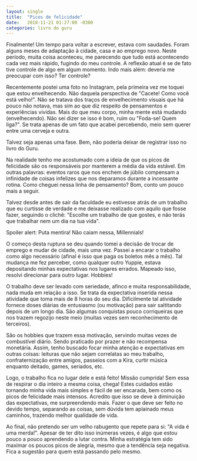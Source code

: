 ```yaml
---
layout: single
title:  "Picos de felicidade"
date:   2018-11-21 01:27:00 -0300
categories: livro do guru
---
```

Finalmente! Um tempo para voltar a escrever, estava com saudades. Foram alguns meses de adaptação à cidade, casa e ao emprego novo. Neste período, muita coisa aconteceu, me parecendo que tudo está acontecendo cada vez mais rápido, fugindo do meu controle. A reflexão atual é se de fato tive controle de algo em algum momento. Indo mais além: deveria me preocupar com isso? Ter controle?

Recentemente postei uma foto no Instagram, pela primeira vez me toquei que estou envelhecendo. Não daquela perspectiva de "Cacete! Como você está velho!". Não se tratava dos traços de envelhecimento visuais que há pouco não notava, mas sim ao que diz respeito de pensamentos e experiências vividas. Mais do que meu corpo, minha mente está mudando (envelhecendo). Não sei dizer se isso é bom, ruim ou "Foda-se! Quem liga?". Se trata apenas de um fato que acabei percebendo, meio sem querer entre uma cerveja e outra.

Talvez seja apenas uma fase. Bem, não poderia deixar de registrar isso no livro do Guru.

Na realidade tenho me acostumado com a ideia de que os picos de felicidade são os responsáveis por manterem a média da vida estável. Em outras palavras: eventos raros que nos enchem de júbilo compensam a infinidade de coisas infelizes que nos deparamos durante a incessante rotina. Como cheguei nessa linha de pensamento? Bom, conto um pouco mais a seguir.

Talvez desde antes de sair da faculdade eu estivesse atrás de um trabalho que eu curtisse de verdade e me deixasse realizado com aquilo que fosse fazer, seguindo o clichê: "Escolhe um trabalho de que gostes, e não terás que trabalhar nem um dia na tua vida".

Spoiler alert: Puta mentira! Não caiam nessa, Millennials!

O começo desta ruptura se deu quando tomei a decisão de trocar de emprego e mudar de cidade, mais uma vez. Passei a encarar o trabalho como algo necessário (afinal é isso que paga os boletos mês a mês). Tal mudança me fez perceber, como qualquer outro Yuppie, estava depositando minhas expectativas nos lugares errados. Mapeado isso, resolvi direcionar para outro lugar. Hobbies!

O trabalho deve ser levado com seriedade, afinco e muita responsabilidade, nada muda em relação a isso. Se trata da expectativa inserida nessa atividade que toma mais de 8 horas do seu dia. Dificilmente tal atividade fornece doses diárias de entusiasmo (ou motivação) para sair saltitando depois de um longo dia. São algumas conquistas pouco corriqueiras que nos trazem regozijo neste meio (muitas vezes sem reconhecimento de terceiros).

São os hobbies que trazem essa motivação, servindo muitas vezes de combustível diário. Sendo praticado por prazer e não recompensa monetária. Assim, tenho buscado focar minha atenção e expectativas em outras coisas: leituras que não sejam correlatas ao meu trabalho, confraternização entre amigos, passeios com a Kira, curtir música enquanto deitado, games, seriados, etc.

Logo, o trabalho fica no lugar dele e está feito! Missão cumprida! Sem essa de respirar o dia inteiro a mesma coisa, chega! Estes cuidados estão tornando minha vida mais simples e fácil de ser encarada, bem como os picos de felicidade mais intensos. Acredito que isso se deve à diminuição das expectativas, me surpreendendo mais. Fazer o que deve ser feito no devido tempo, separando as coisas, sem dúvida tem aplainado meus caminhos, trazendo melhor qualidade de vida.

Ao final, não pretendo ser um velho rabugento que repete para si: "A vida é uma merda!". Apesar de ter dito isso inúmeras vezes, é algo que estou pouco a pouco aprendendo a lutar contra. Minha estratégia tem sido maximar os poucos picos de alegria, mesmo que a tendência seja negativa. Fica a sugestão para quem está passando pelo mesmo.